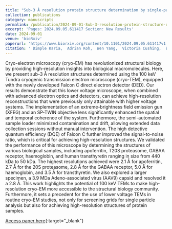 ```yaml
---
title: "Sub-3 Å resolution protein structure determination by single-particle cryo-EM at 100 keV"
collection: publications
category: manuscripts
permalink: /publication/2024-09-01-Sub-3-resolution-protein-structure-determination-by-single-particle-cryo-EM-at-100-keV
excerpt: 'Pages: 2024.09.05.611417 Section: New Results'
date: 2024-09-01
venue: 'bioRxiv'
paperurl: 'https://www.biorxiv.org/content/10.1101/2024.09.05.611417v1'
citation: ' Dimple Karia,  Adrian Koh,  Wen Yang,  Victoria Cushing,  Benjamin Basanta,  Daniel Mihaylov,  Sagar Khavnekar,  Ondřej Vyroubal,  Miloš Malínský,  Ondřej Sháněl,  Vojtěch Doležal,  Juergen Plitzko,  Lingbo Yu,  Gabriel Lander,  A. Aricescu,  Basil Greber,  Abhay Kotecha, &quot;Sub-3 Å resolution protein structure determination by single-particle cryo-EM at 100 keV.&quot; bioRxiv, 2024.'
---
```

Cryo-electron microscopy (cryo-EM) has revolutionized structural biology by providing high-resolution insights into biological macromolecules. Here, we present sub-3 Å resolution structures determined using the 100 keV Tundra cryogenic transmission electron microscope (cryo-TEM), equipped with the newly developed Falcon C direct electron detector (DED). Our results demonstrate that this lower voltage microscope, when combined with advanced electron optics and detectors, can achieve high-resolution reconstructions that were previously only attainable with higher voltage systems. The implementation of an extreme-brightness field emission gun (XFEG) and an SP-TWIN objective lens significantly enhanced the spatial and temporal coherence of the system. Furthermore, the semi-automated sample loader minimized contamination and drift, allowing extended data collection sessions without manual intervention. The high detective quantum efficiency (DQE) of Falcon C further improved the signal-to-noise ratio, which is critical for achieving high-resolution structures. We validated the performance of this microscope by determining the structures of various biological samples, including apoferritin, T20S proteasome, GABAA receptor, haemoglobin, and human transthyretin ranging in size from 440 kDa to 50 kDa. The highest resolutions achieved were 2.1 Å for apoferritin, 2.7 Å for the 20S proteasome, 2.8 Å for the GABAA receptor, 5.0 Å for haemoglobin, and 3.5 Å for transthyretin. We also explored a larger specimen, a 3.9 MDa Adeno-associated virus (AAV9) capsid and resolved it a 2.8 Å. This work highlights the potential of 100 keV TEMs to make high-resolution cryo-EM more accessible to the structural biology community. Furthermore, it sets a precedent for the use of lower voltage TEMs in routine cryo-EM studies, not only for screening grids for single particle analysis but also for achieving high-resolution structures of protein samples.

[Access paper here](https://www.biorxiv.org/content/10.1101/2024.09.05.611417v1){:target="_blank"}
